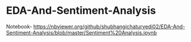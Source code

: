 # EDA-And-Sentiment-Analysis

Notebook-  https://nbviewer.org/github/shubhangichaturvedi02/EDA-And-Sentiment-Analysis/blob/master/Sentiment%20Analysis.ipynb
